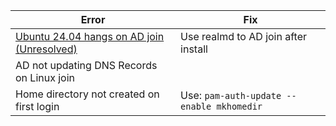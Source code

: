 |Error|Fix|
|---|---|
|[Ubuntu 24.04 hangs on AD join (Unresolved)](https://bugs.launchpad.net/subiquity/+bug/2069437)|Use realmd to AD join after install|
|AD not updating DNS Records on Linux join|
|Home directory not created on first login|Use: ```pam-auth-update --enable mkhomedir```|
